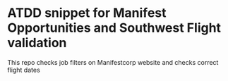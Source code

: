 # ATDD snippet for Manifest Opportunities and Southwest Flight validation 
This repo checks job filters on Manifestcorp website and checks correct flight dates
